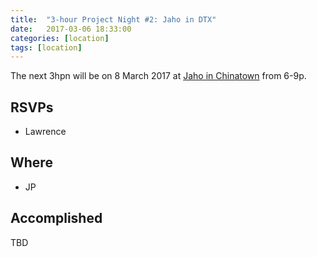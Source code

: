 ```yaml
---
title:  "3-hour Project Night #2: Jaho in DTX"
date:   2017-03-06 18:33:00
categories: [location]
tags: [location]
---
```


The next 3hpn will be on 8 March 2017 at [Jaho in Chinatown](https://www.google.com/maps/dir/''/''/@42.3518118,-71.1333014,12z/data=!3m1!4b1!4m8!4m7!1m0!1m5!1m1!1s0x89e37a77bfcb3847:0x68475d4b7f074086!2m2!1d-71.0632615!2d42.3518331) from 6-9p.

## RSVPs

* Lawrence

## Where

* JP

## Accomplished

TBD
